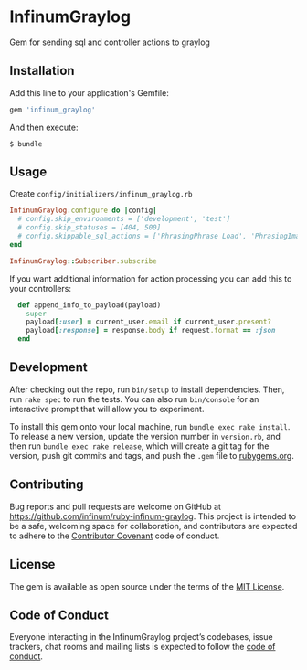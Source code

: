 # InfinumGraylog

Gem for sending sql and controller actions to graylog

## Installation

Add this line to your application's Gemfile:

```ruby
gem 'infinum_graylog'
```

And then execute:

    $ bundle

## Usage

Create `config/initializers/infinum_graylog.rb`

```ruby
InfinumGraylog.configure do |config|
  # config.skip_environments = ['development', 'test']
  # config.skip_statuses = [404, 500]
  # config.skippable_sql_actions = ['PhrasingPhrase Load', 'PhrasingImage Load']
end

InfinumGraylog::Subscriber.subscribe

```

If you want additional information for action processing you can add this to your controllers:

```ruby
  def append_info_to_payload(payload)
    super
    payload[:user] = current_user.email if current_user.present?
    payload[:response] = response.body if request.format == :json
  end
```

## Development

After checking out the repo, run `bin/setup` to install dependencies. Then, run `rake spec` to run the tests. You can also run `bin/console` for an interactive prompt that will allow you to experiment.

To install this gem onto your local machine, run `bundle exec rake install`. To release a new version, update the version number in `version.rb`, and then run `bundle exec rake release`, which will create a git tag for the version, push git commits and tags, and push the `.gem` file to [rubygems.org](https://rubygems.org).

## Contributing

Bug reports and pull requests are welcome on GitHub at https://github.com/infinum/ruby-infinum-graylog. This project is intended to be a safe, welcoming space for collaboration, and contributors are expected to adhere to the [Contributor Covenant](http://contributor-covenant.org) code of conduct.

## License

The gem is available as open source under the terms of the [MIT License](https://opensource.org/licenses/MIT).

## Code of Conduct

Everyone interacting in the InfinumGraylog project’s codebases, issue trackers, chat rooms and mailing lists is expected to follow the [code of conduct](https://github.com/infinum/ruby-infinum-graylog/blob/master/CODE_OF_CONDUCT.md).
